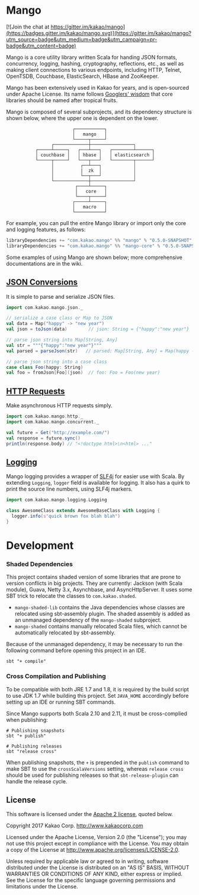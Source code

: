 Mango
=====

[![Join the chat at https://gitter.im/kakao/mango](https://badges.gitter.im/kakao/mango.svg)](https://gitter.im/kakao/mango?utm_source=badge&utm_medium=badge&utm_campaign=pr-badge&utm_content=badge)

Mango is a core utility library written Scala for handing JSON formats, concurrency, logging, hashing, cryptography, reflections, etc., as well as making client connections to various endpoints, including HTTP, Telnet, OpenTSDB, Couchbase, ElasticSearch, HBase and ZooKeeper. 
 
Mango has been extensively used in Kakao for years, and is open-sourced under Apache License. Its name follows [Googlers' wisdom](https://github.com/google/guava) that core libraries should be named after tropical fruits. 

Mango is composed of several subprojects, and its dependency structure is shown below, where the upper one is dependent on the lower.

```
                         ┌───────────┐
                         │   mango   │
                         └─────┬─────┘
                 ┌─────────────┼────────────────┐
           ┌─────┴─────┐   ┌───┴───┐   ┌────────┴──────┐
           │ couchbase │   │ hbase │   │ elasticsearch │
           └─────┬─────┘   └───┬───┘   └────────┬──────┘ 
                 │          ┌──┴───┐            │
                 │          |  zk  │            │
                 │          └──┬───┘            │
                 └─────────────┼────────────────┘
                          ┌────┴─────┐
                          │   core   │
                          └────┬─────┘
                         ┌─────┴─────┐
                         │   macro   │
                         └───────────┘
``` 

For example, you can pull the entire Mango library or import only the core and logging features, as follows:

<!-- DO NOT EDIT: The section below will be automatically updated by build script -->
```scala
libraryDependencies += "com.kakao.mango" %% "mango" % "0.5.0-SNAPSHOT"
libraryDependencies += "com.kakao.mango" %% "mango-core" % "0.5.0-SNAPSHOT"
```
<!-- DO NOT EDIT: The section above will be automatically updated by build script -->

Some examples of using Mango are shown below; more comprehensive documentations are in the wiki.

## [JSON Conversions](https://github.com/kakao/mango/wiki/JSON)

It is simple to parse and serialize JSON files.

```scala
import com.kakao.mango.json._

// serialize a case class or Map to JSON
val data = Map("happy" -> "new year")
val json = toJson(data)        // json: String = {"happy":"new year"}

// parse json string into Map[String, Any]
val str = """{"happy":"new year"}"""
val parsed = parseJson(str)   // parsed: Map[String, Any] = Map(happy -> new year)

// parse json string into a case class
case class Foo(happy: String)
val foo = fromJson[Foo](json)  // foo: Foo = Foo(new year)
```

## [HTTP Requests](https://github.com/kakao/mango/wiki/HTTP)

Make asynchronous HTTP requests simply.

```scala
import com.kakao.mango.http._
import com.kakao.mango.concurrent._

val future = Get("http://example.com/")
val response = future.sync()
println(response.body) // "<!doctype html>\n<html> ..."
```

## [Logging](https://github.com/kakao/mango/wiki/Logging)

Mango logging provides a wrapper of [SLF4j](http://www.slf4j.org/) for easier use with Scala. By extending `Logging`, `logger` field is available for logging. It also has a quirk to print the source line numbers, using SLF4j markers.  

```scala
import com.kakao.mango.logging.Logging

class AwesomeClass extends AwesomeBaseClass with Logging {
  logger.info(s"quick brown fox blah blah")
}
```

# Development

### Shaded Dependencies

This project contains shaded version of some libraries that are prone to version conflicts in big projects. They are currently: Jackson (with Scala module), Guava, Netty 3.x, Asynchbase, and AsyncHttpServer. It uses some SBT trick to relocate the classes to `com.kakao.shaded`.

* `mango-shaded-lib` contains the Java dependencies whose classes are relocated using sbt-assembly plugin. The shaded assembly is added as an unmanaged dependency of the `mango-shaded` subproject.
* `mango-shaded` contains manually relocated Scala files, which cannot be automatically relocated by sbt-assembly.

Because of the unmanaged dependency, it may be necessary to run the following command before opening this project in an IDE.

    sbt "+ compile"
    

### Cross Compilation and Publishing

To be compatible with both JRE 1.7 and 1.8, it is required by the build script to use JDK 1.7 while building this project. Set `JAVA_HOME` accordingly before setting up an IDE or running SBT commands.

Since Mango supports both Scala 2.10 and 2.11, it must be cross-complied when publishing:

```
# Publishing snapshots
sbt "+ publish"

# Publishing releases 
sbt "release cross"
```

When publishing snapshots, the `+` is prepended in the `publish` command to make SBT to use the `crossScalaVersions` setting, whereas `release cross` should be used for publishing releases so that `sbt-release-plugin` can handle the release cycle.



## License

This software is licensed under the [Apache 2 license](LICENSE.txt), quoted below.

Copyright 2017 Kakao Corp. <http://www.kakaocorp.com>

Licensed under the Apache License, Version 2.0 (the "License"); you may not use this project except in compliance with the License. You may obtain a copy of the License at http://www.apache.org/licenses/LICENSE-2.0.

Unless required by applicable law or agreed to in writing, software distributed under the License is distributed on an "AS IS" BASIS, WITHOUT WARRANTIES OR CONDITIONS OF ANY KIND, either express or implied. See the License for the specific language governing permissions and limitations under the License.

